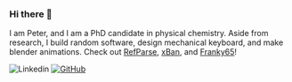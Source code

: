 ### Hi there 👋

I am Peter, and I am a PhD candidate in physical chemistry. Aside from research, I build random software, design mechanical keyboard, and make blender animations. Check out [RefParse](https://github.com/peterhs73/RefParse), [xBan](https://github.com/peterhs73/xBan), and [Franky65](https://github.com/peterhs73/Franky65)!

![Linkedin](https://img.shields.io/badge/-petersun73-blue?style=flat&logo=Linkedin&logoColor=white&link=https://www.linkedin.com/in/petersun73/)
[![GitHub](https://img.shields.io/github/followers/peterhs73?label=follow&style=social)](https://github.com/peterhs73/)


<!--
**peterhs73/peterhs73** is a ✨ _special_ ✨ repository because its `README.md` (this file) appears on your GitHub profile.

Here are some ideas to get you started:

- 🔭 I’m currently working on ...
- 🌱 I’m currently learning ...
- 👯 I’m looking to collaborate on ...
- 🤔 I’m looking for help with ...
- 💬 Ask me about ...
- 📫 How to reach me: ...
- 😄 Pronouns: ...
- ⚡ Fun fact: ...
-->
